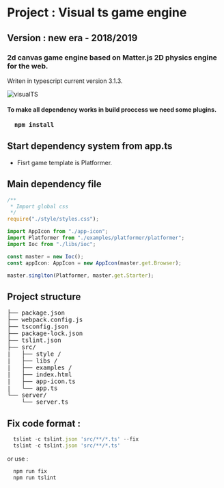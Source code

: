 # Project : Visual ts game engine #
## Version : new era - 2018/2019 ##

### 2d canvas game engine based on Matter.js 2D physics engine for the web. ###
 Writen in typescript current version 3.1.3.  

![visualTS](https://github.com/zlatnaspirala/visual-ts/blob/master/logo.png)

#### To make all dependency works in build proccess we need some plugins. ####

<pre>
 <b> npm install </b>
</pre>

## Start dependency system from app.ts ##

 - Fisrt game template is Platformer.
     
## Main dependency file ##

```typescript
/**
 * Import global css
 */
require("./style/styles.css");

import AppIcon from "./app-icon";
import Platformer from "./examples/platformer/platformer";
import Ioc from "./libs/ioc";

const master = new Ioc();
const appIcon: AppIcon = new AppIcon(master.get.Browser);

master.singlton(Platformer, master.get.Starter);

```

## Project structure ##

<pre>
├── package.json
├── webpack.config.js
├── tsconfig.json
├── package-lock.json
├── tslint.json
├── src/
|   ├── style /
|   ├── libs /
|   ├── examples /
|   ├── index.html
|   ├── app-icon.ts
|   └── app.ts
└── server/
    └── server.ts
</pre>

## Fix code format : ##

```javascript
  tslint -c tslint.json 'src/**/*.ts' --fix
  tslint -c tslint.json 'src/**/*.ts'
```
or use : 

```javascript
  npm run fix
  npm run tslint
```
